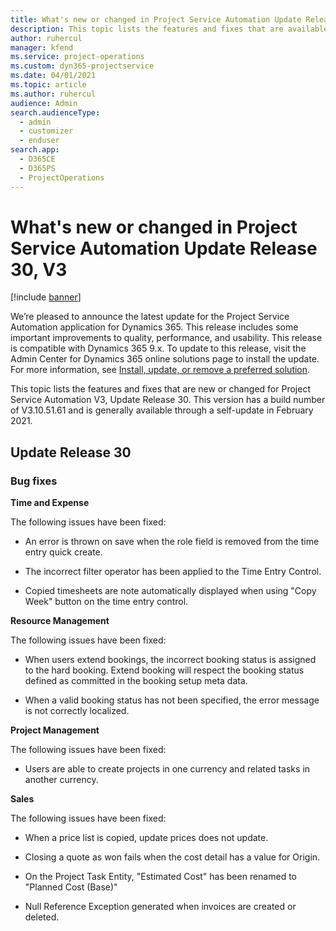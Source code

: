 ```yaml
---
title: What's new or changed in Project Service Automation Update Release 30, V3
description: This topic lists the features and fixes that are available in Project Service Automation Update Release 30, V3.
author: ruhercul
manager: kfend
ms.service: project-operations
ms.custom: dyn365-projectservice
ms.date: 04/01/2021
ms.topic: article
ms.author: ruhercul
audience: Admin
search.audienceType: 
  - admin
  - customizer
  - enduser
search.app: 
  - D365CE
  - D365PS
  - ProjectOperations
---
```




# What's new or changed in Project Service Automation Update Release 30, V3

[!include [banner](../includes/psa-now-project-operations.md)]

We’re pleased to announce the latest update for the Project Service Automation application for Dynamics 365. This release includes some important improvements to quality, performance, and usability. This release is compatible with Dynamics 365 9.x. To update to this release, visit the Admin Center for Dynamics 365 online solutions page to install the update. For more information, see [Install, update, or remove a preferred solution](https://docs.microsoft.com/power-platform/admin/install-remove-preferred-solution).

This topic lists the features and fixes that are new or changed for Project Service Automation V3, Update Release 30. This version has a build number of V3.10.51.61 and is generally available through a self-update in February 2021.

## Update Release 30

### Bug fixes

**Time and Expense**

The following issues have been fixed:

-   An error is thrown on save when the role field is removed from the time
    entry quick create.

-   The incorrect filter operator has been applied to the Time Entry Control.

-   Copied timesheets are note automatically displayed when using "Copy Week"
    button on the time entry control.

**Resource Management**

The following issues have been fixed:

-   When users extend bookings, the incorrect booking status is assigned to the
    hard booking.   Extend booking will respect the booking status defined as committed in the booking setup meta data.

-   When a valid booking status has not been specified, the error message is not
    correctly localized.

**Project Management**

The following issues have been fixed:

-   Users are able to create projects in one currency and related tasks in
    another currency.

**Sales**

The following issues have been fixed:

-   When a price list is copied, update prices does not update.

-   Closing a quote as won fails when the cost detail has a value for Origin.

-   On the Project Task Entity, "Estimated Cost" has been renamed to "Planned
    Cost (Base)"

-   Null Reference Exception generated when invoices are created or deleted.
